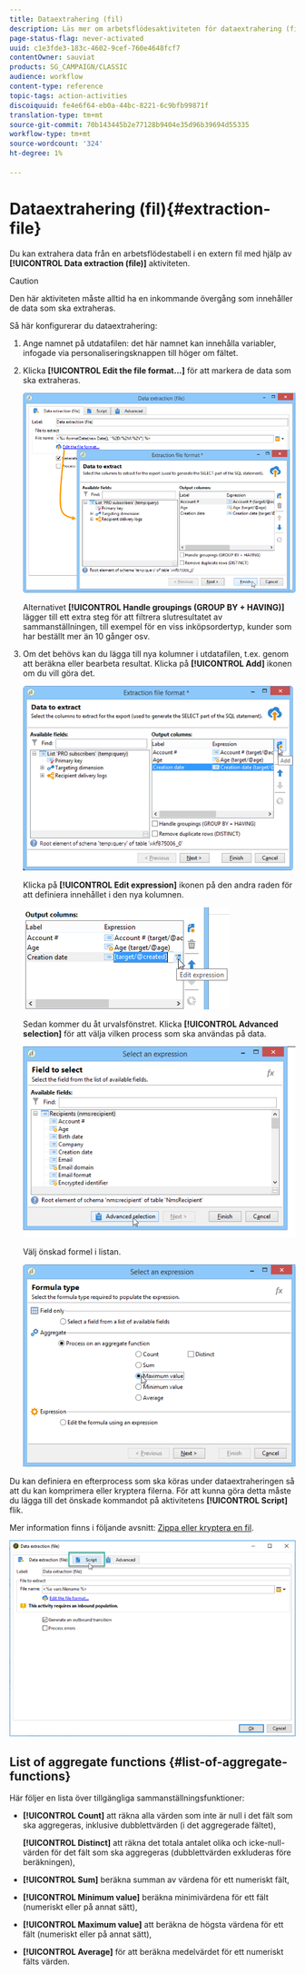 ```yaml
---
title: Dataextrahering (fil)
description: Läs mer om arbetsflödesaktiviteten för dataextrahering (fil).
page-status-flag: never-activated
uuid: c1e3fde3-183c-4602-9cef-760e4648fcf7
contentOwner: sauviat
products: SG_CAMPAIGN/CLASSIC
audience: workflow
content-type: reference
topic-tags: action-activities
discoiquuid: fe4e6f64-eb0a-44bc-8221-6c9bfb99871f
translation-type: tm+mt
source-git-commit: 70b143445b2e77128b9404e35d96b39694d55335
workflow-type: tm+mt
source-wordcount: '324'
ht-degree: 1%

---
```



# Dataextrahering (fil){#extraction-file}

Du kan extrahera data från en arbetsflödestabell i en extern fil med hjälp av **[!UICONTROL Data extraction (file)]** aktiviteten.

>[!CAUTION]
>
>Den här aktiviteten måste alltid ha en inkommande övergång som innehåller de data som ska extraheras.

Så här konfigurerar du dataextrahering:

1. Ange namnet på utdatafilen: det här namnet kan innehålla variabler, infogade via personaliseringsknappen till höger om fältet.
1. Klicka **[!UICONTROL Edit the file format...]** för att markera de data som ska extraheras.

   ![](assets/s_advuser_extract_file_param.png)

   Alternativet **[!UICONTROL Handle groupings (GROUP BY + HAVING)]** lägger till ett extra steg för att filtrera slutresultatet av sammanställningen, till exempel för en viss inköpsordertyp, kunder som har beställt mer än 10 gånger osv.

1. Om det behövs kan du lägga till nya kolumner i utdatafilen, t.ex. genom att beräkna eller bearbeta resultat. Klicka på **[!UICONTROL Add]** ikonen om du vill göra det.

   ![](assets/s_advuser_extract_file_add_col.png)

   Klicka på **[!UICONTROL Edit expression]** ikonen på den andra raden för att definiera innehållet i den nya kolumnen.

   ![](assets/s_advuser_extract_file_add_exp.png)

   Sedan kommer du åt urvalsfönstret. Klicka **[!UICONTROL Advanced selection]** för att välja vilken process som ska användas på data.

   ![](assets/s_advuser_extract_file_advanced_selection.png)

   Välj önskad formel i listan.

   ![](assets/s_advuser_extract_file_agregate_values.png)

Du kan definiera en efterprocess som ska köras under dataextraheringen så att du kan komprimera eller kryptera filerna. För att kunna göra detta måste du lägga till det önskade kommandot på aktivitetens **[!UICONTROL Script]** flik.

Mer information finns i följande avsnitt: [Zippa eller kryptera en fil](../../workflow/using/how-to-use-workflow-data.md#zipping-or-encrypting-a-file).

![](assets/postprocessing_dataextraction.png)

## List of aggregate functions {#list-of-aggregate-functions}

Här följer en lista över tillgängliga sammanställningsfunktioner:

* **[!UICONTROL Count]** att räkna alla värden som inte är null i det fält som ska aggregeras, inklusive dubblettvärden (i det aggregerade fältet),

   **[!UICONTROL Distinct]** att räkna det totala antalet olika och icke-null-värden för det fält som ska aggregeras (dubblettvärden exkluderas före beräkningen),

* **[!UICONTROL Sum]** beräkna summan av värdena för ett numeriskt fält,
* **[!UICONTROL Minimum value]** beräkna minimivärdena för ett fält (numeriskt eller på annat sätt),
* **[!UICONTROL Maximum value]** att beräkna de högsta värdena för ett fält (numeriskt eller på annat sätt),
* **[!UICONTROL Average]** för att beräkna medelvärdet för ett numeriskt fälts värden.

